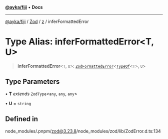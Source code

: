 [**@ayka/fiji**](../../../../../README.md) • **Docs**

***

[@ayka/fiji](../../../../../globals.md) / [Zod](../../../README.md) / [z](../README.md) / inferFormattedError

# Type Alias: inferFormattedError\<T, U\>

> **inferFormattedError**\<`T`, `U`\>: [`ZodFormattedError`](ZodFormattedError.md)\<[`TypeOf`](TypeOf.md)\<`T`\>, `U`\>

## Type Parameters

• **T** *extends* `ZodType`\<`any`, `any`, `any`\>

• **U** = `string`

## Defined in

node\_modules/.pnpm/zod@3.23.8/node\_modules/zod/lib/ZodError.d.ts:134
